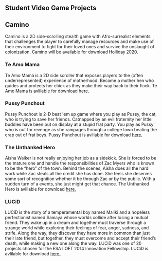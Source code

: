 ## Student Video Game Projects
## Camino
  Camino is a 2D side-scrolling stealth game with Afro-surrealist elements that challenges the player to carefully manage resources and make use of their environment to fight for their loved ones and survive the onslaught of colonization. Camino will be available for download Holliday 2020.

### Te Amo Mama

  Te Amo Mamá is a 2D side scroller that exposes players to the (often underrepresented) experience of motherhood. Become a mother hen who guides and protects her chick as they make their way back to their flock. Te Amo Mama is avlilable for download [here.](https://gameheads.itch.io/te-amo-mama)

### Pussy Punchout

  Pussy Punchout is 2-D beat 'em up game where you play as Pussy, the cat, who is trying to save her friends. Catnapped by an evil fraternity her little buddies have been put on display at a stupid frat party. You play as Pussy who is out for revenge as she rampages through a college town beating the crap out of frat boys. Pussy Punchout is avlilable for download [here.](https://gameheads.itch.io/te-amo-mama)  

### The Unthanked Hero

  Aisha Walker is not really enjoying her job as a sidekick. She is forced to be the mature one and handle the responsibilities of Zac Myers who is known to be the “hero” of the town. Behind the scenes, Aisha does all the hard work while Zac steals all the credit she has done. She feels she deserves some sort of recognition whether it be through Zac or by the public. With a sudden turn of a events, she just might get that chance. The Unthanked Hero is avlilable for download [here.](https://gameheads.itch.io/te-amo-mama) 

### LUCiD

  LUCiD is the story of a temperamental boy named Maliki and a hopeless perfectionist named Samaya whose worlds collide after losing a mutual friend. They wake up in a dream and together must traverse through a strange world while exploring their feelings of fear, anger, sadness, and strife. Along the way, they discover they have more in common than just their late friend, but together, they must overcome and accept their friend’s death, while making a new one along the way. LUCiD was one of 20 projects chosen for the ESA LOFT 2014 Innovation Fellowship. LUCiD is avlilable for download [here.](https://gameheads.itch.io/te-amo-mama)
 
